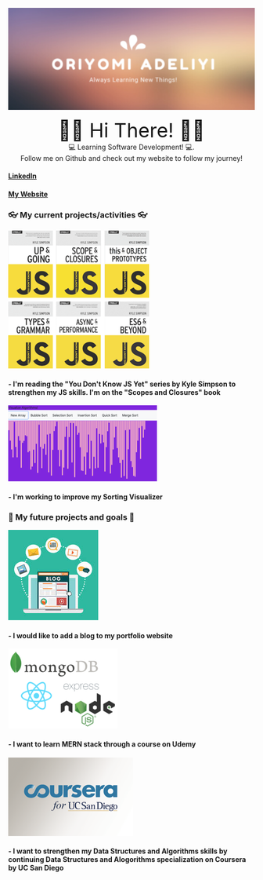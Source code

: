 ![Header](oriade2.jpg)
<div align="center">
  <div style="font-size:40px"> 👋🏾 Hi There! 👋🏾  </div>
 <div font-size="30px">    💻 Learning Software Development! 💻.  </div>
  <div> Follow me on Github and check out my website to follow my journey! </div>

   </div>

####                       [LinkedIn](https://www.linkedin.com/in/oriyomi-adeliyi/ "LinkedIn")
####                       [My Website](https://oriyomi.netlify.app "Website")


### 👓 My current projects/activities 👓

![Image](YouDontKnowJS1.png)

#### -  I'm reading the "You Don't Know JS Yet" series by Kyle Simpson to strengthen my JS skills. I'm on the "Scopes and Closures" book

![Image](sortingSmall.png)

#### - I'm working to improve my Sorting Visualizer


### 🌈  My future projects and goals 🌈

![Image](blogart_1_30.jpeg)

#### - I would like to add a blog to my portfolio website


![Image](mern_1_22.png)

#### -  I want to learn MERN stack through a course on Udemy

![Image](cuc.png)

#### - I want to strengthen my Data Structures and Algorithms skills by continuing Data Structures and Alogorithms specialization on Coursera by UC San Diego












<!--
**oadeliyi1/oadeliyi1** is a ✨ _special_ ✨ repository because its `README.md` (this file) appears on your GitHub profile.

Here are some ideas to get you started:

- 🔭 I’m currently working on ...
- 🌱 I’m currently learning ...
- 👯 I’m looking to collaborate on ...
- 🤔 I’m looking for help with ...
- 💬 Ask me about ...
- 📫 How to reach me: ...
- 😄 Pronouns: ...
- ⚡ Fun fact: ...
-->
